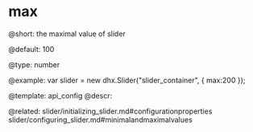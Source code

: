 max
=============

@short: 
the maximal value of slider


@default:
100


@type: number

@example: 
var slider = new dhx.Slider("slider_container", { 
    max:200
});


@template:	api_config
@descr: 


@related: slider/initializing_slider.md#configurationproperties
slider/configuring_slider.md#minimalandmaximalvalues